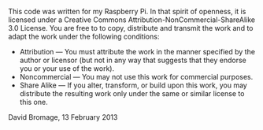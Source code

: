 This code was written for my Raspberry Pi. In that spirit of openness, it is licensed under a Creative Commons Attribution-NonCommercial-ShareAlike 3.0 License. You are free to to copy, distribute and transmit the work and to adapt the work under the following conditions:
* Attribution — You must attribute the work in the manner specified by the author or licensor (but not in any way that suggests that they endorse you or your use of the work).
* Noncommercial — You may not use this work for commercial purposes.
* Share Alike — If you alter, transform, or build upon this work, you may distribute the resulting work only under the same or similar license to this one.

David Bromage, 13 February 2013
